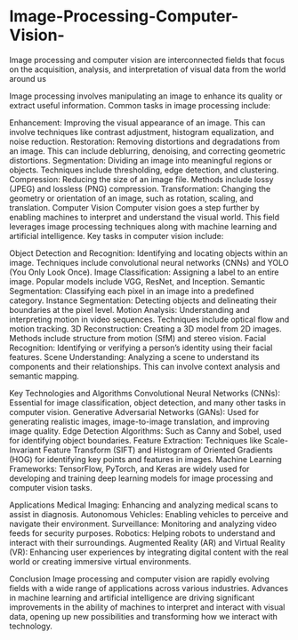 # Image-Processing-Computer-Vision-
Image processing and computer vision are interconnected fields that focus on the acquisition, analysis, and interpretation of visual data from the world around us

Image processing involves manipulating an image to enhance its quality or extract useful information. 
Common tasks in image processing include:

Enhancement: Improving the visual appearance of an image. This can involve techniques like contrast adjustment, histogram equalization, and noise reduction.
Restoration: Removing distortions and degradations from an image. This can include deblurring, denoising, and correcting geometric distortions.
Segmentation: Dividing an image into meaningful regions or objects. Techniques include thresholding, edge detection, and clustering.
Compression: Reducing the size of an image file. Methods include lossy (JPEG) and lossless (PNG) compression.
Transformation: Changing the geometry or orientation of an image, such as rotation, scaling, and translation.
Computer Vision
Computer vision goes a step further by enabling machines to interpret and understand the visual world. This field leverages image processing techniques along with machine learning and artificial intelligence. Key tasks in computer vision include:

Object Detection and Recognition: Identifying and locating objects within an image. Techniques include convolutional neural networks (CNNs) and YOLO (You Only Look Once).
Image Classification: Assigning a label to an entire image. Popular models include VGG, ResNet, and Inception.
Semantic Segmentation: Classifying each pixel in an image into a predefined category.
Instance Segmentation: Detecting objects and delineating their boundaries at the pixel level.
Motion Analysis: Understanding and interpreting motion in video sequences. Techniques include optical flow and motion tracking.
3D Reconstruction: Creating a 3D model from 2D images. Methods include structure from motion (SfM) and stereo vision.
Facial Recognition: Identifying or verifying a person’s identity using their facial features.
Scene Understanding: Analyzing a scene to understand its components and their relationships. This can involve context analysis and semantic mapping.

Key Technologies and Algorithms
Convolutional Neural Networks (CNNs): Essential for image classification, object detection, and many other tasks in computer vision.
Generative Adversarial Networks (GANs): Used for generating realistic images, image-to-image translation, and improving image quality.
Edge Detection Algorithms: Such as Canny and Sobel, used for identifying object boundaries.
Feature Extraction: Techniques like Scale-Invariant Feature Transform (SIFT) and Histogram of Oriented Gradients (HOG) for identifying key points and features in images.
Machine Learning Frameworks: TensorFlow, PyTorch, and Keras are widely used for developing and training deep learning models for image processing and computer vision tasks.

Applications
Medical Imaging: Enhancing and analyzing medical scans to assist in diagnosis.
Autonomous Vehicles: Enabling vehicles to perceive and navigate their environment.
Surveillance: Monitoring and analyzing video feeds for security purposes.
Robotics: Helping robots to understand and interact with their surroundings.
Augmented Reality (AR) and Virtual Reality (VR): Enhancing user experiences by integrating digital content with the real world or creating immersive virtual environments.

Conclusion
Image processing and computer vision are rapidly evolving fields with a wide range of applications across various industries. Advances in machine learning and artificial intelligence are driving significant improvements in the ability of machines to interpret and interact with visual data, opening up new possibilities and transforming how we interact with technology.







